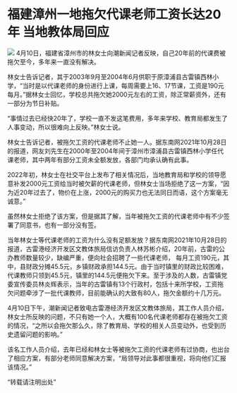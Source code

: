 # 福建漳州一地拖欠代课老师工资长达20年 当地教体局回应

![](https://inews.gtimg.com/om_bt/OJZk_O3Nrx9JAXl95W5eGEAvfbVAKxCoxWEIno-lE1QdwAA/1000)
4月10日，福建省漳州市的林女士向潮新闻记者反映，自己20年前的代课费被拖欠至今，多年来一直没有解决。

林女士告诉记者，其于2003年9月至2004年6月供职于原漳浦县古雷镇西林小学，“当时是以代课老师的身份进行上课，每周需要上16、17节课，工资是190元每月。”据林女士回忆，学校总共拖欠她2000元左右的工资，除正常薪资外，还有一部分为节日补贴。

“事情过去已经快20年了，学校一直不发这笔费用，多年来学校、教育局都发生了人事变动，所以很难向上反映。”林女士说。

林女士告诉记者，被拖欠工资的代课老师不止她一人。据东南网2021年10月28日的报道，网友刘先生在2000年至2004年间于漳州市漳浦县古雷镇西林小学任代课老师，其中两年有部分工资未全额发放，各部门均承认确有此事。

2022年初，林女士在社交平台上发布了相关情况后，当地教育局和学校的领导愿意补发2000元工资给当时被欠薪的代课老师，但林女士当场拒绝了这一方案，“因为近20年过去了，物价在上涨，2000元的购买力也无法同日而语，这个方案毫无诚意。”

虽然林女士拒绝了该方案，但是据其了解，当年被拖欠工资的代课老师中有不少签署了同意书，也有一部分没有签。

当年林女士等代课老师的工资为什么没有足额发放？据东南网2021年10月28日的报道，古雷港经济开发区文教体旅局信访负责人林苏彬介绍，20年前，古雷的公办教师数量较少，缺编严重，便向社会招聘了一些代课老师，
每月工资190元，其中，县财政分摊45.5元，乡镇财政承担144.5元。由于当时镇里的财政比较困难，代课教师只领到45.5元，镇里的144.5元便拖欠下来。至于涉及的人数，古雷镇党委宣传委员林炎辉表示，当年的古雷镇有13个行政村，包括十来所学校，工资拖欠问题牵涉了一批代课教师，目前能确认的大致有80人，拖欠金额约十几万元。

4月10日下午，潮新闻记者致电古雷港经济开发区文教体旅局，其工作人员介绍，林女士所反映的问题，不只有她一个人，大概有100名代课老师都存在被拖欠工资的情况，“之所以会拖欠那么久，除了教育局、学校的相关人员变动外，也受到历史遗留问题的影响。”

该名工作人员介绍，去年已经和林女士等被拖欠工资的代课老师有过协商，也出台了相应方案，有部分老师同意解决方案，“局领导对此事都很重视，将向他们汇报该情况。”

“转载请注明出处”

